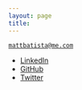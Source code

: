 ```yaml
---
layout: page
title:
---
```



<code>mattbatista@me.com</code>

- [LinkedIn](https://www.linkedin.com/in/matt-batista-7063ab109)
- [GitHub](https://github.com/sirmatt)
- [Twitter](https://twitter.com/mattoflegend)
